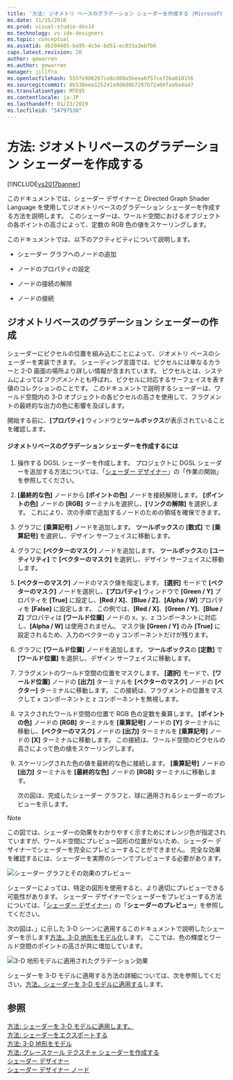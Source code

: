```yaml
---
title: '方法: ジオメトリ ベースのグラデーション シェーダーを作成する |Microsoft Docs'
ms.date: 11/15/2016
ms.prod: visual-studio-dev14
ms.technology: vs-ide-designers
ms.topic: conceptual
ms.assetid: 4b204405-ba95-4c5e-bd51-ec033a3ebfb6
caps.latest.revision: 20
author: gewarren
ms.author: gewarren
manager: jillfra
ms.openlocfilehash: 555fe986267ce8cd88a5beea6f57cef2ba810156
ms.sourcegitcommit: 8b538eea125241e9d6d8b7297b72a66faa9a4a47
ms.translationtype: MTE95
ms.contentlocale: ja-JP
ms.lasthandoff: 01/23/2019
ms.locfileid: "54797538"
---
```

# <a name="how-to-create-a-geometry-based-gradient-shader"></a>方法: ジオメトリベースのグラデーション シェーダーを作成する
[!INCLUDE[vs2017banner](../includes/vs2017banner.md)]

このドキュメントでは、シェーダー デザイナーと Directed Graph Shader Language を使用してジオメトリベースのグラデーション シェーダーを作成する方法を説明します。 このシェーダーは、ワールド空間におけるオブジェクトの各ポイントの高さによって、定数の RGB 色の値をスケーリングします。  
  
 このドキュメントでは、以下のアクティビティについて説明します。  
  
-   シェーダー グラフへのノードの追加  
  
-   ノードのプロパティの設定  
  
-   ノードの接続の解除  
  
-   ノードの接続  
  
## <a name="creating-a-geometry-based-gradient-shader"></a>ジオメトリベースのグラデーション シェーダーの作成  
 シェーダーにピクセルの位置を組み込むことによって、ジオメトリ ベースのシェーダーを実装できます。 シェーディング言語では、ピクセルには単なるカラーと 2-D 画面の場所より詳しい情報が含まれています。 ピクセルとは、システムによっては*フラグメント*とも呼ばれ、ピクセルに対応するサーフェイスを表す値のコレクションのことです。 このドキュメントで説明するシェーダーは、ワールド空間内の 3-D オブジェクトの各ピクセルの高さを使用して、フラグメントの最終的な出力の色に影響を及ぼします。  
  
 開始する前に、**[プロパティ]** ウィンドウと**ツールボックス**が表示されていることを確認します。  
  
#### <a name="to-create-a-geometry-based-gradient-shader"></a>ジオメトリベースのグラデーション シェーダーを作成するには  
  
1. 操作する DGSL シェーダーを作成します。 プロジェクトに DGSL シェーダーを追加する方法については、「[シェーダー デザイナー](../designers/shader-designer.md)」の「作業の開始」を参照してください。  
  
2. **[最終的な色]** ノードから **[ポイントの色]** ノードを接続解除します。 **[ポイントの色]** ノードの **[RGB]** ターミナルを選択し、**[リンクの解除]** を選択します。 これにより、次の手順で追加するノードのための領域を確保できます。  
  
3. グラフに **[乗算記号]** ノードを追加します。 **ツールボックス**の **[数式]** で **[乗算記号]** を選択し、デザイン サーフェイスに移動します。  
  
4. グラフに **[ベクターのマスク]** ノードを追加します。 **ツールボックス**の **[ユーティリティ]** で **[ベクターのマスク]** を選択し、デザイン サーフェイスに移動します。  
  
5. **[ベクターのマスク]** ノードのマスク値を指定します。 **[選択]** モードで **[ベクターのマスク]** ノードを選択し、**[プロパティ]** ウィンドウで **[Green / Y]** プロパティを **[True]** に設定し、**[Red / X]**、**[Blue / Z]**、**[Alpha / W]** プロパティを **[False]** に設定します。 この例では、**[Red / X]**、**[Green / Y]**、**[Blue / Z]** プロパティは **[ワールド位置]** ノードの x、y、z コンポーネントに対応し、**[Alpha / W]** は使用されません。 マスク後 **[Green / Y]** のみ **[True]** に設定されるため、入力のベクターの y コンポーネントだけが残ります。  
  
6. グラフに **[ワールド位置]** ノードを追加します。 **ツールボックス**の **[定数]** で **[ワールド位置]** を選択し、デザイン サーフェイスに移動します。  
  
7. フラグメントのワールド空間の位置をマスクします。 **[選択]** モードで、**[ワールド位置]** ノードの **[出力]** ターミナルを **[ベクターのマスク]** ノードの **[ベクター]** ターミナルに移動します。 この接続は、フラグメントの位置をマスクして x コンポーネントと z コンポーネントを無視します。  
  
8. マスクされたワールド空間の位置で RGB 色の定数を乗算します。 **[ポイントの色]** ノードの **[RGB]** ターミナルを **[乗算記号]** ノードの **[Y]** ターミナルに移動し、**[ベクターのマスク]** ノードの **[出力]** ターミナルを **[乗算記号]** ノードの **[X]** ターミナルに移動します。 この接続は、ワールド空間のピクセルの高さによって色の値をスケーリングします。  
  
9. スケーリングされた色の値を最終的な色に接続します。 **[乗算記号]** ノードの **[出力]** ターミナルを **[最終的な色]** ノードの **[RGB]** ターミナルに移動します。  
  
   次の図は、完成したシェーダー グラフと、球に適用されるシェーダーのプレビューを示します。  
  
> [!NOTE]
>  この図では、シェーダーの効果をわかりやすく示すためにオレンジ色が指定されていますが、ワールド空間にプレビュー図形の位置がないため、シェーダー デザイナーでシェーダーを完全にプレビューすることができません。 完全な効果を確認するには、シェーダーを実際のシーンでプレビューする必要があります。  
  
 ![シェーダー グラフとその効果のプレビュー](../designers/media/digit-gradient-effect-graph.png "Digit-Gradient-Effect-Graph")  
  
 シェーダーによっては、特定の図形を使用すると、より適切にプレビューできる可能性があります。 シェーダー デザイナーでシェーダーをプレビューする方法については、「[シェーダー デザイナー](../designers/shader-designer.md)」の「**シェーダーのプレビュー**」を参照してください。  
  
 次の図は、」に示した 3-D シーンに適用するこのドキュメントで説明したシェーダーを示します[方法。3-D 地形をモデル化](../designers/how-to-model-3-d-terrain.md)します。 ここでは、色の輝度とワールド空間のポイントの高さが共に増加しています。  
  
 ![3&#45;D 地形モデルに適用されたグラデーション効果](../designers/media/digit-gradient-effect-result.png "Digit-Gradient-Effect-Result")  
  
 シェーダーを 3-D モデルに適用する方法の詳細については、次を参照してください。[方法。シェーダーを 3-D モデルに適用する](../designers/how-to-apply-a-shader-to-a-3-d-model.md)します。  
  
## <a name="see-also"></a>参照  
 [方法: シェーダーを 3-D モデルに適用します。](../designers/how-to-apply-a-shader-to-a-3-d-model.md)   
 [方法: シェーダーをエクスポートする](../designers/how-to-export-a-shader.md)   
 [方法: 3-D 地形をモデル](../designers/how-to-model-3-d-terrain.md)   
 [方法: グレースケール テクスチャ シェーダーを作成する](../designers/how-to-create-a-grayscale-texture-shader.md)   
 [シェーダー デザイナー](../designers/shader-designer.md)   
 [シェーダー デザイナー ノード](../designers/shader-designer-nodes.md)
